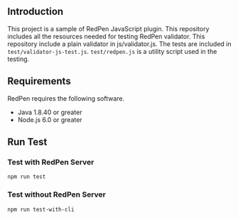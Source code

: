 ## Introduction

This project is a sample of RedPen JavaScript plugin. This repository includes all the resources needed for testing RedPen validator. This repository include a plain validator in js/validator.js. The tests are included in `test/validator-js-test.js`. `test/redpen.js` is a utility script used in the testing.

## Requirements

RedPen requires the following software.

- Java 1.8.40 or greater
- Node.js 6.0 or greater

## Run Test

### Test with RedPen Server

```
npm run test
```

### Test without RedPen Server

```
npm run test-with-cli
```
